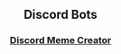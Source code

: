 <center>
 
## Discord Bots

<h3><a href="https://jroo3121.github.io/discord/bots/memecreator.html">Discord Meme Creator</a></h3>

</center>
